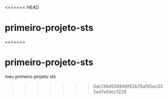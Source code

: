 <<<<<<< HEAD
# primeiro-projeto-sts
=======
# primeiro-projeto-sts
meu primeiro projeto sts
>>>>>>> 0dc136d508849f62b78af95ec335ed7a0dcc1226
